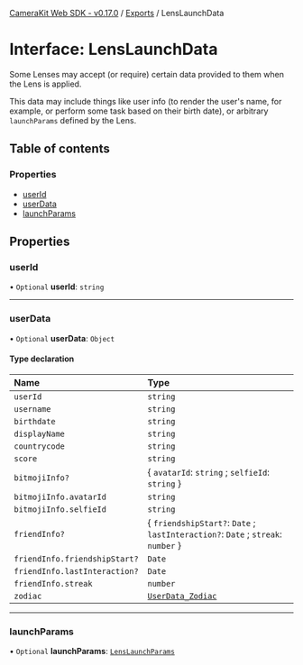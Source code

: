 [CameraKit Web SDK - v0.17.0](../README.md) / [Exports](../modules.md) / LensLaunchData

# Interface: LensLaunchData

Some Lenses may accept (or require) certain data provided to them when the Lens is applied.

This data may include things like user info (to render the user's name, for example, or perform some task based on
their birth date), or arbitrary `launchParams` defined by the Lens.

## Table of contents

### Properties

- [userId](LensLaunchData.md#userid)
- [userData](LensLaunchData.md#userdata)
- [launchParams](LensLaunchData.md#launchparams)

## Properties

### userId

• `Optional` **userId**: `string`

___

### userData

• `Optional` **userData**: `Object`

#### Type declaration

| Name | Type |
| :------ | :------ |
| `userId` | `string` |
| `username` | `string` |
| `birthdate` | `string` |
| `displayName` | `string` |
| `countrycode` | `string` |
| `score` | `string` |
| `bitmojiInfo?` | \{ `avatarId`: `string` ; `selfieId`: `string`  } |
| `bitmojiInfo.avatarId` | `string` |
| `bitmojiInfo.selfieId` | `string` |
| `friendInfo?` | \{ `friendshipStart?`: `Date` ; `lastInteraction?`: `Date` ; `streak`: `number`  } |
| `friendInfo.friendshipStart?` | `Date` |
| `friendInfo.lastInteraction?` | `Date` |
| `friendInfo.streak` | `number` |
| `zodiac` | [`UserData_Zodiac`](../enums/UserData_Zodiac.md) |

___

### launchParams

• `Optional` **launchParams**: [`LensLaunchParams`](../modules.md#lenslaunchparams)

